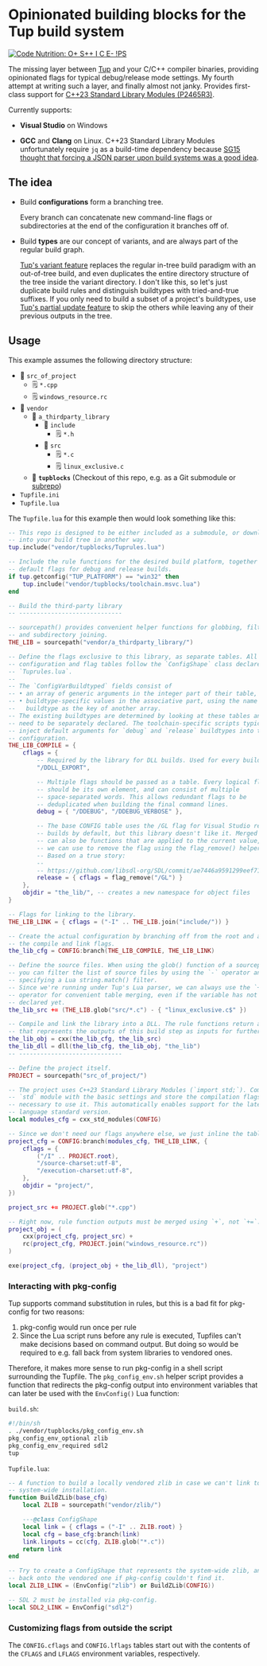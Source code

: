# Opinionated building blocks for the Tup build system

[![Code Nutrition: O+ S++ I C E- !PS](http://code.grevit.net:8084/badge/O%2B_S%2B%2B_I_C_E-___!PS)](http://code.grevit.net:8084/facts/O%2B_S%2B%2B_I_C_E-___!PS)

The missing layer between [Tup](https://gittup.org/tup) and your C/C++ compiler binaries, providing opinionated flags for typical debug/release mode settings.
My fourth attempt at writing such a layer, and finally almost not janky.
Provides first-class support for [C++23 Standard Library Modules (P2465R3)](https://wg21.link/P2465R3).

Currently supports:

* **Visual Studio** on Windows

* **GCC** and **Clang** on Linux.
  C++23 Standard Library Modules unfortunately require `jq` as a build-time dependency because [SG15 thought that forcing a JSON parser upon build systems was a good idea](https://www.open-std.org/jtc1/sc22/wg21/docs/papers/2024/p3286r0.pdf).

## The idea

* Build **configurations** form a branching tree.

  Every branch can concatenate new command-line flags or subdirectories at the end of the configuration it branches off of.

* Build **types** are our concept of variants, and are always part of the regular build graph.

  [Tup's variant feature](https://gittup.org/tup/manual.html#lbAL) replaces the regular in-tree build paradigm with an out-of-tree build, and even duplicates the entire directory structure of the tree inside the variant directory.
  I don't like this, so let's just duplicate build rules and distinguish buildtypes with tried-and-true suffixes. If you only need to build a subset of a project's buildtypes, use [Tup's partial update feature](https://gittup.org/tup/manual.html#lbAD) to skip the others while leaving any of their previous outputs in the tree.

## Usage

This example assumes the following directory structure:

* 📂 `src_of_project`
  * 🗒️ `*.cpp`
  * 🗒️ `windows_resource.rc`
* 📂 `vendor`
  * 📂 `a_thirdparty_library`
    * 📂 `include`
      * 🗒️ `*.h`
    * 📂 `src`
      * 🗒️ `*.c`
      * 🗒️ `linux_exclusive.c`
  * 📁 **`tupblocks`** (Checkout of this repo, e.g. as a Git submodule or [subrepo](https://github.com/ingydotnet/git-subrepo))
* `Tupfile.ini`
* `Tupfile.lua`

The `Tupfile.lua` for this example then would look something like this:

```lua
-- This repo is designed to be either included as a submodule, or downloaded
-- into your build tree in another way.
tup.include("vendor/tupblocks/Tuprules.lua")

-- Include the rule functions for the desired build platform, together with
-- default flags for debug and release builds.
if tup.getconfig("TUP_PLATFORM") == "win32" then
	tup.include("vendor/tupblocks/toolchain.msvc.lua")
end

-- Build the third-party library
-- -----------------------------

-- sourcepath() provides convenient helper functions for globbing, filtering,
-- and subdirectory joining.
THE_LIB = sourcepath("vendor/a_thirdparty_library/")

-- Define the flags exclusive to this library, as separate tables. All of these
-- configuration and flag tables follow the `ConfigShape` class declared in
-- `Tuprules.lua`.
--
-- The `ConfigVarBuildtyped` fields consist of
-- • an array of generic arguments in the integer part of their table, and
-- • buildtype-specific values in the associative part, using the name of the
--   buildtype as the key of another array.
-- The existing buildtypes are determined by looking at these tables and don't
-- need to be separately declared. The toolchain-specific scripts typically
-- inject default arguments for `debug` and `release` buildtypes into the root
-- configuration.
THE_LIB_COMPILE = {
	cflags = {
		-- Required by the library for DLL builds. Used for every buildtype.
		"/DDLL_EXPORT",

		-- Multiple flags should be passed as a table. Every logical flag
		-- should be its own element, and can consist of multiple
		-- space-separated words. This allows redundant flags to be
		-- deduplicated when building the final command lines.
		debug = { "/DDEBUG", "/DDEBUG_VERBOSE" },

		-- The base CONFIG table uses the /GL flag for Visual Studio release
		-- builds by default, but this library doesn't like it. Merged settings
		-- can also be functions that are applied to the current value, which
		-- we can use to remove the flag using the flag_remove() helper.
		-- Based on a true story:
		--
		-- https://github.com/libsdl-org/SDL/commit/ae7446a9591299eef719f82403c
		release = { cflags = flag_remove("/GL") }
	},
	objdir = "the_lib/", -- creates a new namespace for object files
}

-- Flags for linking to the library.
THE_LIB_LINK = { cflags = ("-I" .. THE_LIB.join("include/")) }

-- Create the actual configuration by branching off from the root and adding
-- the compile and link flags.
the_lib_cfg = CONFIG:branch(THE_LIB_COMPILE, THE_LIB_LINK)

-- Define the source files. When using the glob() function of a sourcepath(),
-- you can filter the list of source files by using the `-` operator and
-- specifying a Lua string.match() filter.
-- Since we're running under Tup's Lua parser, we can always use the `+=`
-- operator for convenient table merging, even if the variable has not been
-- declared yet.
the_lib_src += (THE_LIB.glob("src/*.c") - { "linux_exclusive.c$" })

-- Compile and link the library into a DLL. The rule functions return a table
-- that represents the outputs of this build step as inputs for further steps.
the_lib_obj = cxx(the_lib_cfg, the_lib_src)
the_lib_dll = dll(the_lib_cfg, the_lib_obj, "the_lib")
-- -----------------------------

-- Define the project itself.
PROJECT = sourcepath("src_of_project/")

-- The project uses C++23 Standard Library Modules (`import std;`). Compile the
-- `std` module with the basic settings and store the compilation flags
-- necessary to use it. This automatically enables support for the latest C++
-- language standard version.
local modules_cfg = cxx_std_modules(CONFIG)

-- Since we don't need our flags anywhere else, we just inline the table.
project_cfg = CONFIG:branch(modules_cfg, THE_LIB_LINK, {
	cflags = {
		("/I" .. PROJECT.root),
		"/source-charset:utf-8",
		"/execution-charset:utf-8",
	},
	objdir = "project/",
})

project_src += PROJECT.glob("*.cpp")

-- Right now, rule function outputs must be merged using `+`, not `+=`.
project_obj = (
	cxx(project_cfg, project_src) +
	rc(project_cfg, PROJECT.join("windows_resource.rc"))
)

exe(project_cfg, (project_obj + the_lib_dll), "project")
```

### Interacting with pkg-config

Tup supports command substitution in rules, but this is a bad fit for pkg-config for two reasons:

1. pkg-config would run once per rule
2. Since the Lua script runs before any rule is executed, Tupfiles can't make decisions based on command output. But doing so would be required to e.g. fall back from system libraries to vendored ones.

Therefore, it makes more sense to run pkg-config in a shell script surrounding the Tupfile.
The `pkg_config_env.sh` helper script provides a function that redirects the pkg-config output into environment variables that can later be used with the `EnvConfig()` Lua function:

`build.sh`:

```sh
#!/bin/sh
. ./vendor/tupblocks/pkg_config_env.sh
pkg_config_env_optional zlib
pkg_config_env_required sdl2
tup
```

`Tupfile.lua`:

```lua
-- A function to build a locally vendored zlib in case we can't link to a
-- system-wide installation.
function BuildZLib(base_cfg)
	local ZLIB = sourcepath("vendor/zlib/")

	---@class ConfigShape
	local link = { cflags = ("-I" .. ZLIB.root) }
	local cfg = base_cfg:branch(link)
	link.linputs = cc(cfg, ZLIB.glob("*.c"))
	return link
end

-- Try to create a ConfigShape that represents the system-wide zlib, and fall
-- back onto the vendored one if pkg-config couldn't find it.
local ZLIB_LINK = (EnvConfig("zlib") or BuildZLib(CONFIG))

-- SDL 2 must be installed via pkg-config.
local SDL2_LINK = EnvConfig("sdl2")
```

### Customizing flags from outside the script

The `CONFIG.cflags` and `CONFIG.lflags` tables start out with the contents of the `CFLAGS` and `LFLAGS` environment variables, respectively.
